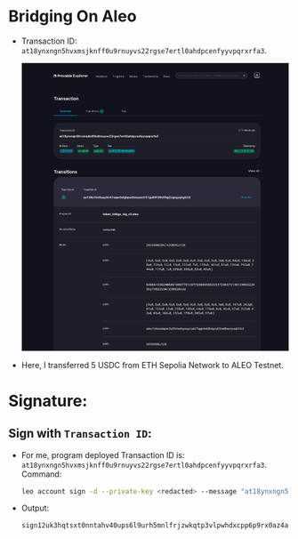 # Bridging On Aleo

- Transaction ID: `at18ynxngn5hvxmsjknff0u9rnuyvs22rgse7ertl0ahdpcenfyyvpqrxrfa3`.
  
    <img src="image.png">

- Here, I transferred 5 USDC from ETH Sepolia Network to ALEO Testnet.

# Signature:
## Sign with `Transaction ID`:
- For me, program deployed Transaction ID is: `at18ynxngn5hvxmsjknff0u9rnuyvs22rgse7ertl0ahdpcenfyyvpqrxrfa3`. Command:
    ```sh
    leo account sign -d --private-key <redacted> --message "at18ynxngn5hvxmsjknff0u9rnuyvs22rgse7ertl0ahdpcenfyyvpqrxrfa3" --raw
    ```
- Output:
    ```sh
    sign12uk3hqtsxt0nntahv40ups6l9urh5mnlfrjzwkqtp3vlpwhdxcpp6p9rx0az4a2h5axp3w3v7kmk36skgkfp2djfuk488efxuztvjqeeqq3cj89tatjmwmxa89tme9lwtgzzqh9jt8g4uwtnm2nj98lppwdncktrq4xqtajq8y3sv40wsdtmwppd5lkvz4atxy3w3lqeewhqcgkt9fu
    ```